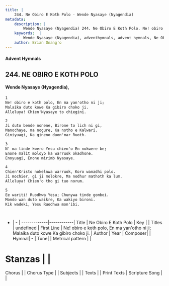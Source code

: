 ```yaml
---
title: |
    244. Ne Obiro E Koth Polo - Wende Nyasaye (Nyagendia)
metadata:
    description: |
        Wende Nyasaye (Nyagendia) 244. Ne Obiro E Koth Polo. Ne! obiro e koth polo, En ma yan'otho ni ji; Malaika duto kowe Ka gibiro choko ji. Alleluya! Chien'Nyasaye to chiegini.  
    keywords:  |
        Wende Nyasaye (Nyagendia), adventhymnals, advent hymnals, Ne Obiro E Koth Polo, Ne! obiro e koth polo, En ma yan'otho ni ji; Malaika duto kowe Ka gibiro choko ji.. 
    author: Brian Onang'o
---
```


#### Advent Hymnals
## 244. NE OBIRO E KOTH POLO
####  Wende Nyasaye (Nyagendia),

```txt
1
Ne! obiro e koth polo, En ma yan'otho ni ji;
Malaika duto kowe Ka gibiro choko ji.
Alleluya! Chien'Nyasaye to chiegini.

2
Ji duto bende nonene, Birone to lich ni gi,
Manochaye, ma nogure, Ka notho e Kalwari.
Giniyuagi, Ka gineno duon'mar Ruoth.

3
N' ma tinde kwero Yesu chien'o En nokwere be;
Enone malit moloyo ka warruok okadhone.
Enoyuagi, Enone mirimb Nyasaye.

4
Chien'Kristo nokelnwa warruok, Koro wanadhi polo.
Ji mochier, gi ji molokre, Ma nodhur mathoth ka lum.
Alleluya! Chien'o tho gi tuo norum.

5
Ee wariti! Ruodhwa Yesu; Chunywa tinde gomboi.
Mondo wan duto waikre, Ka wakiyo bironi.
Kik wadeki, Yesu Ruodhwa mon'ibi.




```

- |   -  |
-------------|------------|
Title | Ne Obiro E Koth Polo |
Key |  |
Titles | undefined |
First Line | Ne! obiro e koth polo, En ma yan'otho ni ji; Malaika duto kowe Ka gibiro choko ji. |
Author | 
Year | 
Composer| |
Hymnal|  - |
Tune|  |
Metrical pattern | |
# Stanzas |  |
Chorus |  |
Chorus Type |  |
Subjects | |
Texts |  |
Print Texts | 
Scripture Song |  |
    
